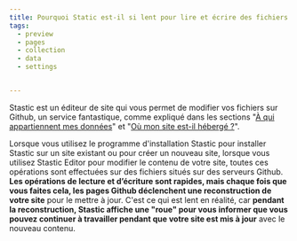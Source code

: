 ```yaml
---
title: Pourquoi Static est-il si lent pour lire et écrire des fichiers sur Github ?
tags:
  - preview
  - pages
  - collection
  - data
  - settings


---
```

Stastic est un éditeur de site qui vous permet de modifier vos fichiers sur Github, un service fantastique, comme expliqué dans les sections "[À qui appartiennent mes données](https://www.stastic.net/docs/fr/a-qui-appartient-mon-data)" et "[Où mon site est-il hébergé ?](/docs/fr/ou-mon-site-web-est-il-heberge)". 

Lorsque vous utilisez le programme d'installation Stastic pour installer Stastic sur un site existant ou pour créer un nouveau site, lorsque vous utilisez Stastic Editor pour modifier le contenu de votre site, toutes ces opérations sont effectuées sur des fichiers situés sur des serveurs Github. **Les opérations de lecture et d’écriture sont rapides, mais chaque fois que vous faites cela, les pages Github déclenchent une reconstruction de votre site** pour le mettre à jour. C'est ce qui est lent en réalité, car **pendant la reconstruction, Stastic affiche une "roue" pour vous informer que vous pouvez continuer à travailler pendant que votre site est mis à jour** avec le nouveau contenu.
